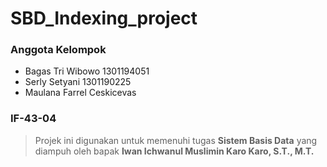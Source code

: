 # SBD_Indexing_project
### Anggota Kelompok 
* Bagas Tri Wibowo 1301194051
* Serly Setyani 1301190225
* Maulana Farrel Ceskicevas

### IF-43-04

>Projek ini digunakan untuk memenuhi tugas **Sistem Basis Data** yang diampuh oleh bapak **Iwan Ichwanul Muslimin Karo Karo, S.T., M.T.**	
